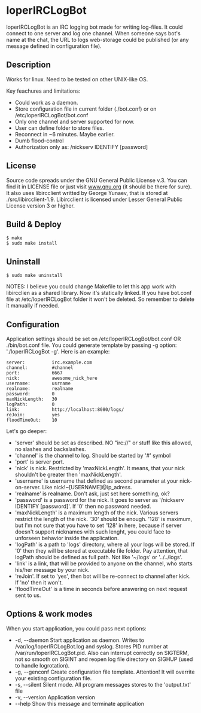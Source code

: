 # loperIRCLogBot

loperIRCLogBot is an IRC logging bot made for writing log-files. It could connect to one server and log one channel.
When someone says bot's name at the chat, the URL to logs web-storage could be published (or any message defined in configuration file).

## Description

Works for linux. Need to be tested on other UNIX-like OS.

Key feachures and limitations:
* Could work as a daemon.
* Store configuration file in current folder (./bot.conf)  or on /etc/loperIRCLogBot/bot.conf
* Only one channel and server supported for now.
* User can define folder to store files.
* Reconnect in ~6 minutes. Maybe earlier. 
* Dumb flood-control
* Authorization only as: /nickserv IDENTIFY [password] 

## License

Source code spreads under the GNU General Public License v.3. You can find it in LICENSE file or just visit www.gnu.org (it should be there for sure). 
It also uses  libircclient writted by George Yunaev, that is stored at ./src/libircclient-1.9. Libircclient is licensed under Lesser General Public License version 3 or higher. 

## Build & Deploy

```
$ make
$ sudo make install
```
## Uninstall
```
$ sudo make uninstall
```

NOTES: 
I believe you could change Makefile to let this app work with libircclien as a shared library. Now it's statically linked.
If you have bot.conf file at /etc/loperIRCLogBot folder it won't be deleted. So remember to delete it manually if needed.

## Configuration

Application settings should be set on /etc/loperIRCLogBot/bot.conf OR ./bin/bot.conf file. You could generate template by passing -g option: './loperIRCLogBot -g'. 
Here is an example:
```
server:          irc.example.com
channel:         #channel
port:            6667
nick:            awesome_nick_here
username:        usrname
realname:        realname
password:        0 
maxNickLength:   30
logPath:         0 
link:            http://localhost:8080/logs/
reJoin:          yes
floodTimeOut:    10
```

Let's go deeper:

* 'server' should be set as described. NO "irc://" or stuff like this allowed, no slashes and backslashes.
* 'channel' is the channel to log. Should be started by '#' symbol
* 'port' is server port.
* 'nick' is nick. Restricted by 'maxNickLength'. It means, that your nick shouldn't be greater then 'maxNickLength'.
* 'username' is username that defined as second parameter at your nick-on-server. Like nick!~[USERNAME]@ip_adress.
* 'realname' is realname. Don't ask, just set here something, ok?
* 'password' is a password for the nick. It goes to server as '/nickserv IDENTIFY [password]'. If '0' then no password needed. 
* 'maxNickLength' is a maximum length of the nick. Various servers restrict the length of the nick. '30' should be enough. '128' is maximum, but I'm not sure that you have to set '128' in here, because if server doesn't support nicknames with such lenght, you could face to unforseen behavior inside the application.
* 'logPath' is a path to 'logs' directory, where all your logs will be stored. If '0' then they will be stored at executable file folder. Pay attention, that logPath should be defined as full path. Not like '~/logs' or '../../logs'.
* 'link' is a link, that will be provided to anyone on the channel, who starts his/her message by your nick.
* 'reJoin'. If set to 'yes', then bot will be re-connect to channel after kick. If 'no' then it won't.
* 'floodTimeOut' is a time in seconds before answering on next request sent to us. 

## Options & work modes

When you start application, you could pass next options:
* -d, --daemon          Start application as daemon. Writes to /var/log/loperIRCLogBot.log and syslog. Stores PID number at /var/run/loperIRCLogBot.pid. Also can interrupt correctly on SIGTERM, not so smooth on SIGINT and reopen log file directory on SIGHUP (used to handle logrotation).
* -g, --genconf         Create configuration file template. Attention! It will overrite your existing configuration file.
* -s, --silent          Silent mode. All program messages stores to the 'output.txt' file
* -v, --version         Application version
* --help            Show this message and terminate application
